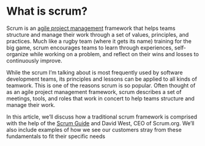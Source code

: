 # What is scrum?

Scrum is an [agile project management](https://www.atlassian.com/agile/project-management) framework that helps teams structure and manage their work through a set of values, principles, and practices. Much like a rugby team (where it gets its name) training for the big game, scrum encourages teams to learn through experiences, self-organize while working on a problem, and reflect on their wins and losses to continuously improve.

While the scrum I’m talking about is most frequently used by software development teams, its principles and lessons can be applied to all kinds of teamwork. This is one of the reasons scrum is so popular. Often thought of as an agile project management framework, scrum describes a set of meetings, tools, and roles that work in concert to help teams structure and manage their work.

In this article, we’ll discuss how a traditional scrum framework is comprised with the help of the [Scrum Guide](https://www.scrumguides.org/) and David West, CEO of Scrum.org. We’ll also include examples of how we see our customers stray from these fundamentals to fit their specific needs
